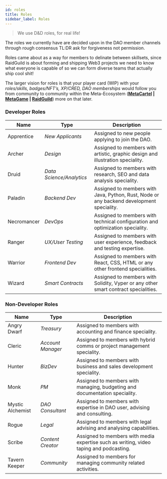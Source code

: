 ```yaml
---
id: roles
title: Roles
sidebar_label: Roles
---
```


> We use D&D roles, for real life!

The roles we currently have are decided upon in the DAO member channels through rough consensus TL:DR ask for forgiveness not permission.

Roles came about as a way for members to delinate between skillsets, since RaidGuild is about forming and shipping Web3 projects we need to know what everyone is capable of so we can form diverse teams that actually ship cool shit!

The larger vision for roles is that your player card (WIP) with your _roles/skills, badges/NFT’s, XP/CRED, DAO memberships_ would follow you from community to community within the Meta-Ecosystem (**[MetaCartel](https://www.metacartel.org/) | [MetaGame](https://metagame.wtf/) | [RaidGuild](https://raidguild.org/)**) more on that later.

### Developer Roles

| Name | Type      | Description     |
| -------- | --------- | ---------- |
| Apprentice  | _New Applicants_ | Assigned to new people applying to join the DAO. |
| Archer  | _Design_ | Assigned to members with artistic, graphic design and illustration speciality. |
| Druid  | _Data Science/Analytics_ | Assigned to members with research, SEO and data analysis speciality. |
| Paladin  | _Backend Dev_ | Assigned to members with Java, Python, Rust, Node or any backend development speciality. |
| Necromancer  | _DevOps_ | Assigned to members with technical configuration and optimization speciality. |
| Ranger  | _UX/User Testing_ | Assigned to members with user experience, feedback and testing expertise. |
| Warrior  | _Frontend Dev_ | Assigned to members with React, CSS, HTML or any other frontend specialities. |
| Wizard  | _Smart Contracts_ | Assigned to members with Solidity, Vyper or any other smart contract specialities. |

### Non-Developer Roles

| Name | Type      | Description     |
| -------- | --------- | ---------- |
| Angry Dwarf  | _Treasury_ | Assigned to members with accounting and finance speciality. |
| Cleric  | _Account Manager_ | Assigned to members with hybrid comms or project management speciality. |
| Hunter  | _BizDev_ | Assigned to members with business and sales development speciality. |
| Monk  | _PM_ | Assigned to members with managing, budgeting and documentation speciality. |
| Mystic Alchemist  | _DAO Consultant_ | Assigned to members with expertise in DAO user, advising and consulting. |
| Rogue  | _Legal_ | Assigned to members with legal advising and analysing capabilities. |
| Scribe  | _Content Creator_ | Assigned to members with media expertise such as writing, video taping and podcasting. |
| Tavern Keeper  | _Community_ | Assigned to members for managing community related activities. |